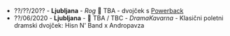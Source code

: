 * ??/??/20?? - **Ljubljana** - _Rog_ 📣 TBA - dvojček s [Powerback](https://www.facebook.com/powerbackband/)
* ??/06/2020 - **Ljubljana** - 📣 TBA / TBC - _DramaKavarna_ - Klasični poletni dramski dvojček: Hisn N' Band x Andropavza